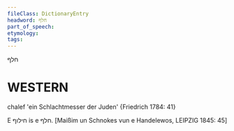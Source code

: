 ```yaml
---
fileClass: DictionaryEntry
headword: חלף
part_of_speech: 
etymology: 
tags: 
---
```

חלף

WESTERN
========

chalef 'ein Schlachtmesser der Juden' {Friedrich 1784: 41}

E חילוף is e חלף.
[Maißim un Schnokes vun e Handelewos, LEIPZIG 1845: 45]